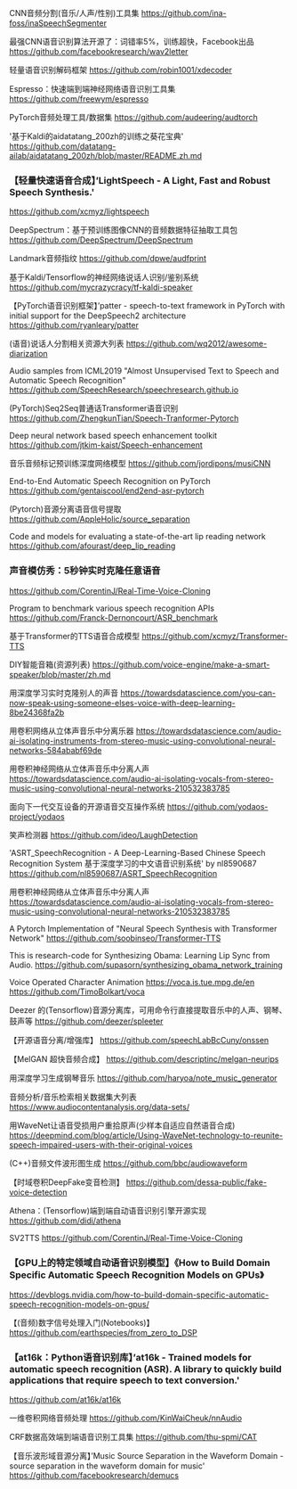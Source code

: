CNN音频分割(音乐/人声/性别)工具集
https://github.com/ina-foss/inaSpeechSegmenter

最强CNN语音识别算法开源了：词错率5%，训练超快，Facebook出品
https://github.com/facebookresearch/wav2letter

轻量语音识别解码框架
https://github.com/robin1001/xdecoder

Espresso：快速端到端神经网络语音识别工具集
https://github.com/freewym/espresso

PyTorch音频处理工具/数据集
https://github.com/audeering/audtorch

'基于Kaldi的aidatatang_200zh的训练之葵花宝典' 
https://github.com/datatang-ailab/aidatatang_200zh/blob/master/README.zh.md

### 【轻量快速语音合成】’LightSpeech - A Light, Fast and Robust Speech Synthesis.' 
https://github.com/xcmyz/lightspeech

DeepSpectrum：基于预训练图像CNN的音频数据特征抽取工具包
https://github.com/DeepSpectrum/DeepSpectrum

Landmark音频指纹
https://github.com/dpwe/audfprint

基于Kaldi/Tensorflow的神经网络说话人识别/鉴别系统
https://github.com/mycrazycracy/tf-kaldi-speaker

【PyTorch语音识别框架】’patter - speech-to-text framework in PyTorch with initial support for the DeepSpeech2 architecture 
https://github.com/ryanleary/patter

(语音)说话人分割相关资源大列表
https://github.com/wq2012/awesome-diarization

Audio samples from ICML2019 "Almost Unsupervised Text to Speech and Automatic Speech Recognition"
https://github.com/SpeechResearch/speechresearch.github.io

(PyTorch)Seq2Seq普通话Transformer语音识别
https://github.com/ZhengkunTian/Speech-Tranformer-Pytorch

Deep neural network based speech enhancement toolkit
https://github.com/jtkim-kaist/Speech-enhancement

音乐音频标记预训练深度网络模型
https://github.com/jordipons/musiCNN

End-to-End Automatic Speech Recognition on PyTorch
https://github.com/gentaiscool/end2end-asr-pytorch

(Pytorch)音源分离语音信号提取
https://github.com/AppleHolic/source_separation

Code and models for evaluating a state-of-the-art lip reading network
https://github.com/afourast/deep_lip_reading

### 声音模仿秀：5秒钟实时克隆任意语音
https://github.com/CorentinJ/Real-Time-Voice-Cloning

Program to benchmark various speech recognition APIs
https://github.com/Franck-Dernoncourt/ASR_benchmark

基于Transformer的TTS语音合成模型
https://github.com/xcmyz/Transformer-TTS

DIY智能音箱(资源列表)
https://github.com/voice-engine/make-a-smart-speaker/blob/master/zh.md

用深度学习实时克隆别人的声音
https://towardsdatascience.com/you-can-now-speak-using-someone-elses-voice-with-deep-learning-8be24368fa2b

用卷积网络从立体声音乐中分离乐器
https://towardsdatascience.com/audio-ai-isolating-instruments-from-stereo-music-using-convolutional-neural-networks-584ababf69de

用卷积神经网络从立体声音乐中分离人声
https://towardsdatascience.com/audio-ai-isolating-vocals-from-stereo-music-using-convolutional-neural-networks-210532383785

面向下一代交互设备的开源语音交互操作系统
https://github.com/yodaos-project/yodaos

笑声检测器
https://github.com/ideo/LaughDetection

'ASRT_SpeechRecognition - A Deep-Learning-Based Chinese Speech Recognition System 基于深度学习的中文语音识别系统' by nl8590687
https://github.com/nl8590687/ASRT_SpeechRecognition

用卷积神经网络从立体声音乐中分离人声
https://towardsdatascience.com/audio-ai-isolating-vocals-from-stereo-music-using-convolutional-neural-networks-210532383785

A Pytorch Implementation of "Neural Speech Synthesis with Transformer Network"
https://github.com/soobinseo/Transformer-TTS

This is research-code for Synthesizing Obama: Learning Lip Sync from Audio.
https://github.com/supasorn/synthesizing_obama_network_training

Voice Operated Character Animation https://voca.is.tue.mpg.de/en
https://github.com/TimoBolkart/voca

Deezer 的(Tensorflow)音源分离库，可用命令行直接提取音乐中的人声、钢琴、鼓声等
https://github.com/deezer/spleeter

【开源语音分离/增强库】
https://github.com/speechLabBcCuny/onssen

【MelGAN 超快音频合成】
https://github.com/descriptinc/melgan-neurips

用深度学习生成钢琴音乐
https://github.com/haryoa/note_music_generator

音频分析/音乐检索相关数据集大列表
https://www.audiocontentanalysis.org/data-sets/

用WaveNet让语音受损用户重拾原声(少样本自适应自然语音合成)
https://deepmind.com/blog/article/Using-WaveNet-technology-to-reunite-speech-impaired-users-with-their-original-voices

(C++)音频文件波形图生成
https://github.com/bbc/audiowaveform

【时域卷积DeepFake变音检测】
https://github.com/dessa-public/fake-voice-detection

Athena：(Tensorflow)端到端自动语音识别引擎开源实现
https://github.com/didi/athena

SV2TTS 
https://github.com/CorentinJ/Real-Time-Voice-Cloning

### 【GPU上的特定领域自动语音识别模型】《How to Build Domain Specific Automatic Speech Recognition Models on GPUs》
https://devblogs.nvidia.com/how-to-build-domain-specific-automatic-speech-recognition-models-on-gpus/

【(音频)数字信号处理入门(Notebooks)】
https://github.com/earthspecies/from_zero_to_DSP

### 【at16k：Python语音识别库】’at16k - Trained models for automatic speech recognition (ASR). A library to quickly build applications that require speech to text conversion.'
https://github.com/at16k/at16k

一维卷积网络音频处理
https://github.com/KinWaiCheuk/nnAudio

CRF数据高效端到端语音识别工具集
https://github.com/thu-spmi/CAT

【音乐波形域音源分离】’Music Source Separation in the Waveform Domain - source separation in the waveform domain for music' 
https://github.com/facebookresearch/demucs